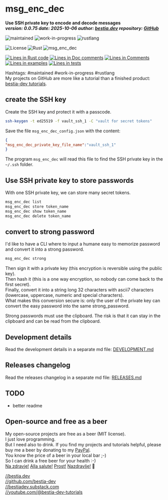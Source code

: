 <!-- markdownlint-disable MD041 -->
[//]: # (auto_md_to_doc_comments segment start A)

# msg_enc_dec

[//]: # (auto_cargo_toml_to_md start)

**Use SSH private key to encode and decode messages**  
***version: 0.0.75 date: 2025-10-06 author: [bestia.dev](https://bestia.dev) repository: [GitHub](https://github.com/bestia-dev/msg_enc_dec)***

 ![maintained](https://img.shields.io/badge/maintained-green)
 ![work-in-progress](https://img.shields.io/badge/work_in_progress-green)
 ![rustlang](https://img.shields.io/badge/rustlang-orange)

[//]: # (auto_cargo_toml_to_md end)

 ![License](https://img.shields.io/badge/license-MIT-blue.svg)
 ![Rust](https://github.com/bestia-dev/msg_enc_dec/workflows/rust_fmt_auto_build_test/badge.svg)
 ![msg_enc_dec](https://bestia.dev/webpage_hit_counter/get_svg_image/779107454.svg)

[//]: # (auto_lines_of_code start)
[![Lines in Rust code](https://img.shields.io/badge/Lines_in_Rust-655-green.svg)](https://github.com/bestia-dev/msg_enc_dec/)
[![Lines in Doc comments](https://img.shields.io/badge/Lines_in_Doc_comments-200-blue.svg)](https://github.com/bestia-dev/msg_enc_dec/)
[![Lines in Comments](https://img.shields.io/badge/Lines_in_comments-75-purple.svg)](https://github.com/bestia-dev/msg_enc_dec/)
[![Lines in examples](https://img.shields.io/badge/Lines_in_examples-0-yellow.svg)](https://github.com/bestia-dev/msg_enc_dec/)
[![Lines in tests](https://img.shields.io/badge/Lines_in_tests-0-orange.svg)](https://github.com/bestia-dev/msg_enc_dec/)

[//]: # (auto_lines_of_code end)

Hashtags: #maintained #work-in-progress #rustlang  
My projects on GitHub are more like a tutorial than a finished product: [bestia-dev tutorials](https://github.com/bestia-dev/tutorials_rust_wasm).  

## create the SSH key

Create the SSH key and protect it with a passcode.

```bash
ssh-keygen -t ed25519 -f vault_ssh_1 -C "vault for secret tokens"
```

Save the file `msg_enc_dec_config.json` with the content:

```json
{
"msg_enc_dec_private_key_file_name":"vault_ssh_1"
}
```

The program `msg_enc_dec` will read this file to find the SSH private key in the `~/.ssh` folder.

## Use SSH private key to store passwords

With one SSH private key, we can store many secret tokens.

```bash
msg_enc_dec list
msg_enc_dec store token_name
msg_enc_dec show token_name
msg_enc_dec delete token_name
```

## convert to strong password

I'd like to have a CLI where to input a humane easy to memorize password and convert it into a strong password.  

```bash
msg_enc_dec strong
```

Then sign it with a private key (this encryption is reversible using the public key).  
Then hash it (this is a one way encryption, so nobody can come back to the first secret).  
Finally, convert it into a string long 32 characters with ascii7 characters (lowercase, uppercase, numeric and special characters).  
What makes this conversion secure is: only the user of the private key can convert the easy password into the same strong_password.

Strong passwords must use the clipboard. The risk is that it can stay in the clipboard and can be read from the clipboard.

## Development details

Read the development details in a separate md file:
[DEVELOPMENT.md](DEVELOPMENT.md)

## Releases changelog

Read the releases changelog in a separate md file:
[RELEASES.md](RELEASES.md)

## TODO

- better readme

## Open-source and free as a beer

My open-source projects are free as a beer (MIT license).  
I just love programming.  
But I need also to drink. If you find my projects and tutorials helpful, please buy me a beer by donating to my [PayPal](https://paypal.me/LucianoBestia).  
You know the price of a beer in your local bar ;-)  
So I can drink a free beer for your health :-)  
[Na zdravje!](https://translate.google.com/?hl=en&sl=sl&tl=en&text=Na%20zdravje&op=translate) [Alla salute!](https://dictionary.cambridge.org/dictionary/italian-english/alla-salute) [Prost!](https://dictionary.cambridge.org/dictionary/german-english/prost) [Nazdravlje!](https://matadornetwork.com/nights/how-to-say-cheers-in-50-languages/) 🍻

[//bestia.dev](https://bestia.dev)  
[//github.com/bestia-dev](https://github.com/bestia-dev)  
[//bestiadev.substack.com](https://bestiadev.substack.com)  
[//youtube.com/@bestia-dev-tutorials](https://youtube.com/@bestia-dev-tutorials)  

[//]: # (auto_md_to_doc_comments segment end A)
